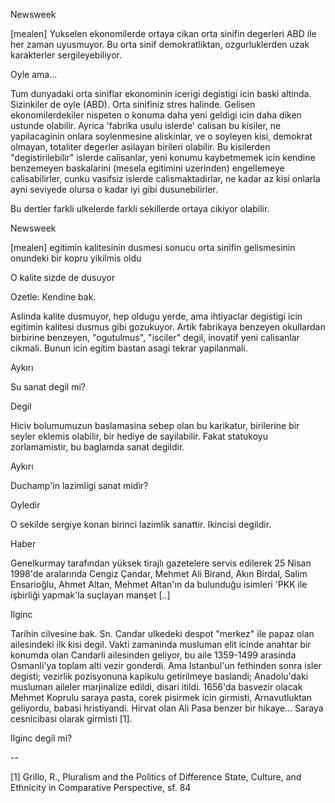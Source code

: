 
Newsweek

[mealen] Yukselen ekonomilerde ortaya cikan orta sinifin degerleri ABD ile her zaman uyusmuyor. Bu orta sinif demokratliktan, ozgurluklerden uzak karakterler sergileyebiliyor.

Oyle ama...

Tum dunyadaki orta siniflar ekonominin icerigi degistigi icin baski altinda. Sizinkiler de oyle (ABD). Orta sinifiniz stres halinde. Gelisen ekonomilerdekiler nispeten o konuma daha yeni geldigi icin daha diken ustunde olabilir. Ayrica 'fabrika usulu islerde' calisan bu kisiler, ne yapilacaginin onlara soylenmesine aliskinlar, ve o soyleyen kisi, demokrat olmayan, totaliter degerler asilayan birileri olabilir. Bu kisilerden "degistirilebilir" islerde calisanlar, yeni konumu kaybetmemek icin kendine benzemeyen baskalarini (mesela egitimini uzerinden) engellemeye calisabilirler, cunku vasifsiz islerde calismaktadirlar, ne kadar az kisi onlarla ayni seviyede olursa o kadar iyi gibi dusunebilirler.

Bu dertler farkli ulkelerde farkli sekillerde ortaya cikiyor olabilir.

Newsweek

[mealen] egitimin kalitesinin dusmesi sonucu orta sinifin gelismesinin onundeki bir kopru yikilmis oldu

O kalite sizde de dusuyor

Ozetle: Kendine bak.

Aslinda kalite dusmuyor, hep oldugu yerde, ama ihtiyaclar degistigi icin egitimin kalitesi dusmus gibi gozukuyor. Artik fabrikaya benzeyen okullardan birbirine benzeyen, "ogutulmus", "isciler" degil, inovatif yeni calisanlar cikmali. Bunun icin egitim bastan asagi tekrar yapilanmali.

Aykırı

Su sanat degil mi?

Degil

Hiciv bolumumuzun baslamasina sebep olan bu karikatur, birilerine bir seyler eklemis olabilir, bir hediye de sayilabilir. Fakat statukoyu zorlamamistir, bu baglamda sanat degildir.

Aykırı

Duchamp'in lazimligi sanat midir?

Oyledir

O sekilde sergiye konan birinci lazimlik sanattir. Ikincisi degildir.

Haber

Genelkurmay tarafından yüksek tirajlı gazetelere servis edilerek 25 Nisan 1998'de aralarında Cengiz Çandar, Mehmet Ali Birand, Akın Birdal, Salim Ensarioğlu, Ahmet Altan, Mehmet Altan'ın da bulunduğu isimleri 'PKK ile işbirliği yapmak'la suçlayan manşet [..]

Ilginc

Tarihin cilvesine bak. Sn. Candar ulkedeki despot "merkez" ile papaz olan ailesindeki ilk kisi degil. Vakti zamaninda musluman elit icinde anahtar bir konumda olan Candarli ailesinden geliyor, bu aile 1359-1499 arasinda Osmanli'ya toplam alti vezir gonderdi. Ama Istanbul'un fethinden sonra isler degisti; vezirlik pozisyonuna kapikulu getirilmeye baslandi; Anadolu'daki musluman aileler marjinalize edildi, disari itildi. 1656'da basvezir olacak Mehmet Koprulu saraya pasta, corek pisirmek icin girmisti, Arnavutluktan geliyordu, babasi hristiyandi. Hirvat olan Ali Pasa benzer bir hikaye... Saraya cesnicibasi olarak girmisti [1].

Ilginc degil mi?

--

[1] Grillo, R., Pluralism and the Politics of Difference State, Culture, and Ethnicity in Comparative Perspective, sf. 84
